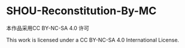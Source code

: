 # SHOU-Reconstitution-By-MC

本作品采用CC BY-NC-SA 4.0 许可

This work is licensed under a CC BY-NC-SA 4.0 International License.
